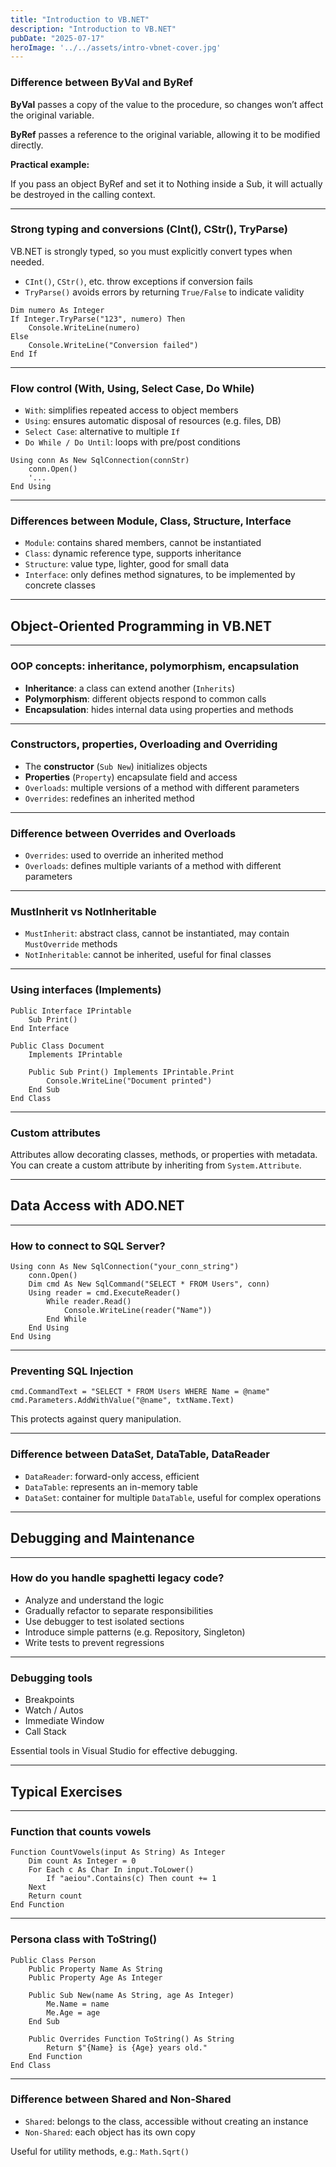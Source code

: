 ```yaml
---
title: "Introduction to VB.NET"
description: "Introduction to VB.NET"
pubDate: "2025-07-17"
heroImage: '../../assets/intro-vbnet-cover.jpg'
---
```


### Difference between ByVal and ByRef

**ByVal** passes a copy of the value to the procedure, so changes won’t affect the original variable.

**ByRef** passes a reference to the original variable, allowing it to be modified directly.

**Practical example:**

If you pass an object ByRef and set it to Nothing inside a Sub, it will actually be destroyed in the calling context.

---

### Strong typing and conversions (CInt(), CStr(), TryParse)

VB.NET is strongly typed, so you must explicitly convert types when needed.

* `CInt()`, `CStr()`, etc. throw exceptions if conversion fails  
* `TryParse()` avoids errors by returning `True/False` to indicate validity

```vbnet
Dim numero As Integer
If Integer.TryParse("123", numero) Then
    Console.WriteLine(numero)
Else
    Console.WriteLine("Conversion failed")
End If
```

---

### Flow control (With, Using, Select Case, Do While)

* `With`: simplifies repeated access to object members  
* `Using`: ensures automatic disposal of resources (e.g. files, DB)  
* `Select Case`: alternative to multiple `If`  
* `Do While / Do Until`: loops with pre/post conditions

```vbnet
Using conn As New SqlConnection(connStr)
    conn.Open()
    '...
End Using
```

---

### Differences between Module, Class, Structure, Interface

* `Module`: contains shared members, cannot be instantiated  
* `Class`: dynamic reference type, supports inheritance  
* `Structure`: value type, lighter, good for small data  
* `Interface`: only defines method signatures, to be implemented by concrete classes

---

## Object-Oriented Programming in VB.NET

---

### OOP concepts: inheritance, polymorphism, encapsulation

* **Inheritance**: a class can extend another (`Inherits`)  
* **Polymorphism**: different objects respond to common calls  
* **Encapsulation**: hides internal data using properties and methods

---

### Constructors, properties, Overloading and Overriding

* The **constructor** (`Sub New`) initializes objects  
* **Properties** (`Property`) encapsulate field and access  
* `Overloads`: multiple versions of a method with different parameters  
* `Overrides`: redefines an inherited method

---

### Difference between Overrides and Overloads

* `Overrides`: used to override an inherited method  
* `Overloads`: defines multiple variants of a method with different parameters

---

### MustInherit vs NotInheritable

* `MustInherit`: abstract class, cannot be instantiated, may contain `MustOverride` methods  
* `NotInheritable`: cannot be inherited, useful for final classes

---

### Using interfaces (Implements)

```vbnet
Public Interface IPrintable
    Sub Print()
End Interface

Public Class Document
    Implements IPrintable

    Public Sub Print() Implements IPrintable.Print
        Console.WriteLine("Document printed")
    End Sub
End Class
```

---

### Custom attributes

Attributes allow decorating classes, methods, or properties with metadata.  
You can create a custom attribute by inheriting from `System.Attribute`.

---

## Data Access with ADO.NET

---

### How to connect to SQL Server?

```vbnet
Using conn As New SqlConnection("your_conn_string")
    conn.Open()
    Dim cmd As New SqlCommand("SELECT * FROM Users", conn)
    Using reader = cmd.ExecuteReader()
        While reader.Read()
            Console.WriteLine(reader("Name"))
        End While
    End Using
End Using
```

---

### Preventing SQL Injection

```vbnet
cmd.CommandText = "SELECT * FROM Users WHERE Name = @name"
cmd.Parameters.AddWithValue("@name", txtName.Text)
```

This protects against query manipulation.

---

### Difference between DataSet, DataTable, DataReader

* `DataReader`: forward-only access, efficient  
* `DataTable`: represents an in-memory table  
* `DataSet`: container for multiple `DataTable`, useful for complex operations

---

## Debugging and Maintenance

---

### How do you handle spaghetti legacy code?

* Analyze and understand the logic  
* Gradually refactor to separate responsibilities  
* Use debugger to test isolated sections  
* Introduce simple patterns (e.g. Repository, Singleton)  
* Write tests to prevent regressions

---

### Debugging tools

* Breakpoints  
* Watch / Autos  
* Immediate Window  
* Call Stack

Essential tools in Visual Studio for effective debugging.

---

## Typical Exercises

---

### Function that counts vowels

```vbnet
Function CountVowels(input As String) As Integer
    Dim count As Integer = 0
    For Each c As Char In input.ToLower()
        If "aeiou".Contains(c) Then count += 1
    Next
    Return count
End Function
```

---

### Persona class with ToString()

```vbnet
Public Class Person
    Public Property Name As String
    Public Property Age As Integer

    Public Sub New(name As String, age As Integer)
        Me.Name = name
        Me.Age = age
    End Sub

    Public Overrides Function ToString() As String
        Return $"{Name} is {Age} years old."
    End Function
End Class
```

---

### Difference between Shared and Non-Shared

* `Shared`: belongs to the class, accessible without creating an instance  
* `Non-Shared`: each object has its own copy  

Useful for utility methods, e.g.: `Math.Sqrt()`
